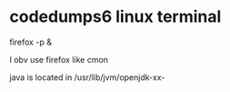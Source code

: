 # codedumps6 linux terminal



firefox -p &

I obv use firefox like cmon



java is located in /usr/lib/jvm/openjdk-xx-

